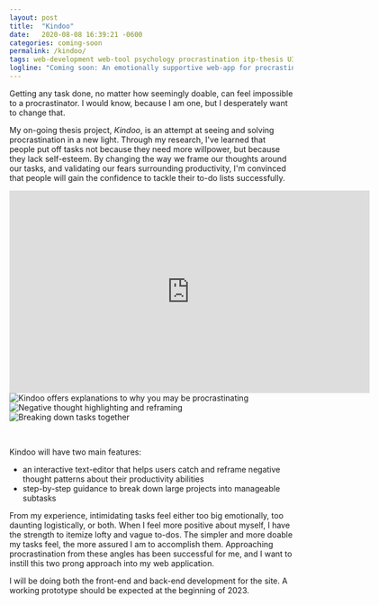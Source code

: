 ```yaml
---
layout: post
title:  "Kindoo"
date:   2020-08-08 16:39:21 -0600
categories: coming-soon
permalink: /kindoo/
tags: web-development web-tool psychology procrastination itp-thesis UI-UX
logline: "Coming soon: An emotionally supportive web-app for procrastinators"
---
```


Getting any task done, no matter how seemingly doable, can feel impossible to a procrastinator. I would know, because I am one, but I desperately want to change that. 

My on-going thesis project, *Kindoo*, is an attempt at seeing and solving procrastination in a new light. Through my research, I've learned that people put off tasks not because they need more willpower, but because they lack self-esteem. By changing the way we frame our thoughts around our tasks, and validating our fears surrounding productivity, I'm convinced that people will gain the confidence to tackle their to-do lists successfully. 

<div class="carousel">
    <div class="carousel-video" id="RT-video" alt="Kindoo | ITP Thesis Presentation">
      <iframe src="https://player.vimeo.com/video/551915867?h=83c4d42e2e#t=18s" width="640" height="360" frameborder="0" allow="autoplay; fullscreen; picture-in-picture" allowfullscreen></iframe>
    </div>
    <img class="photo" src="{{ site.baseurl }}/images/projects/kindoo/multiple-choice.png" alt="Kindoo offers explanations to why you may be procrastinating">
    <img class="photo" src="{{ site.baseurl }}/images/projects/kindoo/reframe.png" alt="Negative thought highlighting and reframing">
    <img class="photo" src="{{ site.baseurl }}/images/projects/kindoo/chunking.png" alt="Breaking down tasks together">
</div>
<p class="carousel-caption">&nbsp;</p>

Kindoo will have two main features:
<ul>
<li> an interactive text-editor that helps users catch and reframe negative thought patterns about their productivity abilities </li>
<li> step-by-step guidance to break down large projects into manageable subtasks </li>
</ul>

From my experience, intimidating tasks feel either too big emotionally, too daunting logistically, or both. When I feel more positive about myself, I have the strength to itemize lofty and vague to-dos. The simpler and more doable my tasks feel, the more assured I am to accomplish them. Approaching procrastination from these angles has been successful for me, and I want to instill this two prong approach into my web application. 

I will be doing both the front-end and back-end development for the site. A working prototype should be expected at the beginning of 2023.
